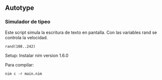 ## Autotype
### Simulador de tipeo

Este script simula la escritura de texto en pantalla.
Con las variables rand se controla la velocidad.
  
    rand(108..242) 

Setup: Instalar nim version 1.6.0

Para compilar: 
    
    nim c -r main.nim
